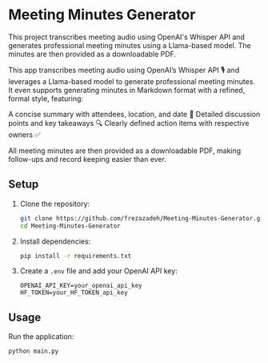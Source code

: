 # Meeting Minutes Generator

This project transcribes meeting audio using OpenAI's Whisper API and generates professional meeting minutes using a Llama-based model. The minutes are then provided as a downloadable PDF.

This app transcribes meeting audio using OpenAI’s Whisper API 🎙️ and leverages a Llama-based model to generate professional meeting minutes. It even supports generating minutes in Markdown format with a refined, formal style, featuring:

A concise summary with attendees, location, and date 📅
Detailed discussion points and key takeaways 🔍
Clearly defined action items with respective owners ✅

All meeting minutes are then provided as a downloadable PDF, making follow-ups and record keeping easier than ever.


## Setup

1. Clone the repository:
    ```bash
    git clone https://github.com/frezazadeh/Meeting-Minutes-Generator.git
    cd Meeting-Minutes-Generator
    ```

2. Install dependencies:
    ```bash
    pip install -r requirements.txt
    ```

3. Create a `.env` file and add your OpenAI API key:
    ```
    OPENAI_API_KEY=your_openai_api_key
    HF_TOKEN=your_HF_TOKEN_api_key
    ```

## Usage

Run the application:
```bash
python main.py
